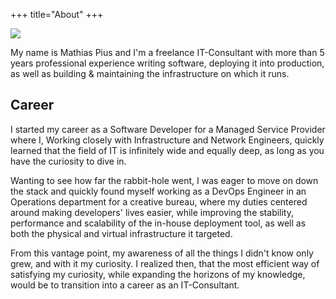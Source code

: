 +++
title="About"
+++

<img src="/mathias-circle.png" style="max-width: 380px;" />

My name is Mathias Pius and I'm a freelance IT-Consultant with more than 5 years professional experience writing software, deploying it into production, as well as building & maintaining the infrastructure on which it runs.

## Career
I started my career as a Software Developer for a Managed Service Provider where I, Working closely with Infrastructure and Network Engineers, quickly learned that the field of IT is infinitely wide and equally deep, as long as you have the curiosity to dive in.

Wanting to see how far the rabbit-hole went, I was eager to move on down the stack and quickly found myself working as a DevOps Engineer in an Operations department for a creative bureau, where my duties centered around making developers' lives easier, while improving the stability, performance and scalability of the in-house deployment tool, as well as both the physical and virtual infrastructure it targeted.

From this vantage point, my awareness of all the things I didn't know only grew, and with it my curiosity. I realized then, that the most efficient way of satisfying my curiosity, while expanding the horizons of my knowledge, would be to transition into a career as an IT-Consultant.